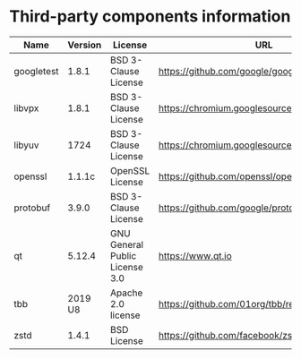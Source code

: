 Third-party components information
==================================

| Name       | Version | License                        | URL                                             |
|------------|---------|--------------------------------|-------------------------------------------------|
| googletest | 1.8.1   | BSD 3-Clause License           | https://github.com/google/googletest/releases   |
| libvpx     | 1.8.1   | BSD 3-Clause License           | https://chromium.googlesource.com/webm/libvpx   |
| libyuv     | 1724    | BSD 3-Clause License           | https://chromium.googlesource.com/libyuv/libyuv |
| openssl    | 1.1.1c  | OpenSSL License                | https://github.com/openssl/openssl/releases     |
| protobuf   | 3.9.0   | BSD 3-Clause License           | https://github.com/google/protobuf/releases     |
| qt         | 5.12.4  | GNU General Public License 3.0 | https://www.qt.io                               |
| tbb        | 2019 U8 | Apache 2.0 license             | https://github.com/01org/tbb/releases           |
| zstd       | 1.4.1   | BSD License                    | https://github.com/facebook/zstd/releases       |

